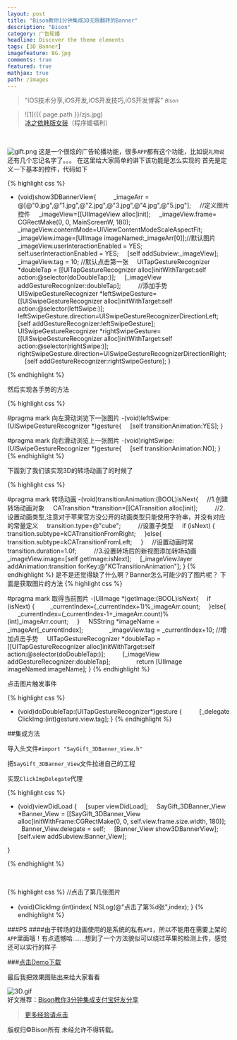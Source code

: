 ```yaml
---
layout: post
title: "Bison教你1分钟集成3D无限翻转的Banner"
description: "Bison"
category: 广告轮播
headline: Discover the theme elements
tags: [3D Banner]
imagefeature: BG.jpg
comments: true
featured: true
mathjax: true
path: /images
---
```


>&quot;iOS技术分享,iOS开发,iOS开发技巧,iOS开发博客&quot;
><small><cite title="Plato">Bison</cite></small>

>![1]({{ page.path }}/zjs.jpg)<br>
>[冰之依韩版女装](http://allluckly.taobao.com/)（程序媛福利）<br>


<br>

![gift.png](http://upload-images.jianshu.io/upload_images/671504-4615c325630ecbe1.png?imageMogr2/auto-orient/strip%7CimageView2/2/w/1240)
这是一个很炫的广告轮播功能，很多`APP`都有这个功能，比如说`礼物说` 还有几个忘记名字了。。。
在这里给大家简单的讲下该功能是怎么实现的
首先是定义一下基本的控件，代码如下

{% highlight css %}

- (void)show3DBannerView{
    
    _imageArr = @[@"0.jpg",@"1.jpg",@"2.jpg",@"3.jpg",@"4.jpg",@"5.jpg"];
    //定义图片控件
    _imageView=[[UIImageView alloc]init];
    _imageView.frame= CGRectMake(0, 0, MainScreenW, 180);
    _imageView.contentMode=UIViewContentModeScaleAspectFit;
    
    _imageView.image=[UIImage imageNamed:_imageArr[0]];//默认图片
    _imageView.userInteractionEnabled = YES;
    self.userInteractionEnabled = YES;
    [self addSubview:_imageView];
    _imageView.tag = 10;
//默认点击第一张
    UITapGestureRecognizer *doubleTap = [[UITapGestureRecognizer alloc]initWithTarget:self action:@selector(doDoubleTap:)];
    [_imageView addGestureRecognizer:doubleTap];
    
    //添加手势
    UISwipeGestureRecognizer *leftSwipeGesture=[[UISwipeGestureRecognizer alloc]initWithTarget:self action:@selector(leftSwipe:)];
    leftSwipeGesture.direction=UISwipeGestureRecognizerDirectionLeft;
    [self addGestureRecognizer:leftSwipeGesture];
    
    UISwipeGestureRecognizer *rightSwipeGesture=[[UISwipeGestureRecognizer alloc]initWithTarget:self action:@selector(rightSwipe:)];
    rightSwipeGesture.direction=UISwipeGestureRecognizerDirectionRight;
    [self addGestureRecognizer:rightSwipeGesture];
}

{% endhighlight %}

然后实现各手势的方法

{% highlight css %}

#pragma mark 向左滑动浏览下一张图片
-(void)leftSwipe:(UISwipeGestureRecognizer *)gesture{
    [self transitionAnimation:YES];
}

#pragma mark 向右滑动浏览上一张图片
-(void)rightSwipe:(UISwipeGestureRecognizer *)gesture{
    [self transitionAnimation:NO];
}
{% endhighlight %}

下面到了我们该实现3D的转场动画了的时候了

{% highlight css %}

#pragma mark 转场动画
-(void)transitionAnimation:(BOOL)isNext{
    //1.创建转场动画对象
    CATransition *transition=[[CATransition alloc]init];
    
    //2.设置动画类型,注意对于苹果官方没公开的动画类型只能使用字符串，并没有对应的常量定义
    transition.type=@"cube";
    
    //设置子类型
    if (isNext) {
        transition.subtype=kCATransitionFromRight;
    }else{
        transition.subtype=kCATransitionFromLeft;
    }
    //设置动画时常
    transition.duration=1.0f;
    
    //3.设置转场后的新视图添加转场动画
    _imageView.image=[self getImage:isNext];
    [_imageView.layer addAnimation:transition forKey:@"KCTransitionAnimation"];
}
{% endhighlight %}
是不是还觉得缺了什么啊？Banner怎么可能少的了图片呢？
下面是获取图片的方法
{% highlight css %}

#pragma mark 取得当前图片
-(UIImage *)getImage:(BOOL)isNext{
    if (isNext) {
        _currentIndex=(_currentIndex+1)%_imageArr.count;
    }else{
        _currentIndex=(_currentIndex-1+_imageArr.count)%(int)_imageArr.count;
    }
    NSString *imageName = _imageArr[_currentIndex];
    
    
    _imageView.tag = _currentIndex+10;
//增加点击手势
    UITapGestureRecognizer *doubleTap = [[UITapGestureRecognizer alloc]initWithTarget:self action:@selector(doDoubleTap:)];
    
    [_imageView addGestureRecognizer:doubleTap];
    
    
    return [UIImage imageNamed:imageName];
}
{% endhighlight %}

点击图片触发事件

{% highlight css %}
- (void)doDoubleTap:(UITapGestureRecognizer*)gesture
{
    
      [_delegate ClickImg:(int)gesture.view.tag];
}
{% endhighlight %}

##集成方法

导入头文件`#import "SayGift_3DBanner_View.h"`

把`SayGift_3DBanner_View`文件拉进自己的工程

实现`ClickImgDelegate`代理


{% highlight css %}   

- (void)viewDidLoad {
    [super viewDidLoad];
    SayGift_3DBanner_View *Banner_View = [[SayGift_3DBanner_View alloc]initWithFrame:CGRectMake(0, 0, self.view.frame.size.width, 180)];
    Banner_View.delegate = self;
    [Banner_View show3DBannerView];
    [self.view addSubview:Banner_View];

}

{% endhighlight %}

<br>

{% highlight css %}
//点击了第几张图片
- (void)ClickImg:(int)index{
NSLog(@"点击了第%d张",index);
}
{% endhighlight %}

###PS
####由于转场的动画使用的是系统的私有`API`，所以不能用在需要上架的`APP`里面哦！有点遗憾哈.......想到了一个方法貌似可以绕过苹果的检测上传，感觉还可以实行的样子<br>

###[点击Demo下载](https://github.com/AllLuckly/SayGift_3DAdvertisement)




最后我把效果图贴出来给大家看看

![3D.gif](http://upload-images.jianshu.io/upload_images/671504-0e4df3c94d09e081.gif?imageMogr2/auto-orient/strip)
<br>
好文推荐：[Bison教你3分钟集成支付宝好友分享](http://www.jianshu.com/p/05a3087cd796)
<br>
> [更多经验请点击](http://www.allluckly.cn/)


版权归©Bison所有 未经允许不得转载。<br>



